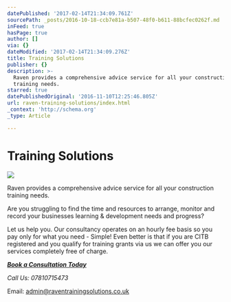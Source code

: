 ```yaml
---
datePublished: '2017-02-14T21:34:09.761Z'
sourcePath: _posts/2016-10-18-ccb7e81a-b507-48f0-b611-88bcfec0262f.md
inFeed: true
hasPage: true
author: []
via: {}
dateModified: '2017-02-14T21:34:09.276Z'
title: Training Solutions
publisher: {}
description: >-
  Raven provides a comprehensive advice service for all your construction
  training needs.
starred: true
datePublishedOriginal: '2016-11-10T12:25:46.805Z'
url: raven-training-solutions/index.html
_context: 'http://schema.org'
_type: Article

---
```

# Training Solutions
![](https://the-grid-user-content.s3-us-west-2.amazonaws.com/17a36693-d1e2-4504-93f1-ba338d3b1353.jpg)

Raven provides a comprehensive advice service for all your construction training needs.

Are you struggling to find the time and resources to arrange, monitor and record your businesses learning & development needs and progress?

​Let us help you. Our consultancy operates on an hourly fee basis so you pay only for what you need - Simple! Even better is that if you are CITB registered and you qualify for training grants via us we can offer you our services completely free of charge.

_**[Book a Consultation Today][0]**_

_Call Us: 07810715473_

Email: admin@raventrainingsolutions.co.uk

[0]: https://goo.gl/forms/BUYVOPXauqnEr0pe2